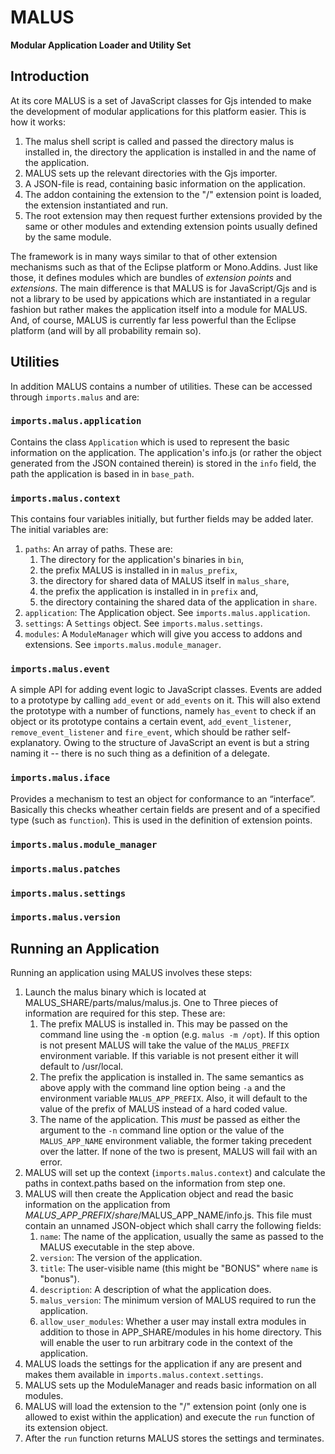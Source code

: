 MALUS
=====

**Modular Application Loader and Utility Set**

Introduction
------------

At its core MALUS is a set of JavaScript classes for Gjs intended to make the
development of modular applications for this platform easier. This is how it
works:

1. The malus shell script is called and passed the directory malus is installed
   in, the directory the application is installed in and the name of the
   application.
2. MALUS sets up the relevant directories with the Gjs importer.
3. A JSON-file is read, containing basic information on the application.
4. The addon containing the extension to the "/" extension point is loaded,
   the extension instantiated and run.
5. The root extension may then request further extensions provided by the same
   or other modules and extending extension points usually defined by the same
   module.

The framework is in many ways similar to that of other extension mechanisms such
as that of the Eclipse platform or Mono.Addins. Just like those, it defines
modules which are bundles of *extension points* and *extensions*. The main
difference is that MALUS is for JavaScript/Gjs and is not a library to be used
by appications which are instantiated in a regular fashion but rather makes the
application itself into a module for MALUS. And, of course, MALUS is currently
far less powerful than the Eclipse platform (and will by all probability remain
so).

Utilities
---------

In addition MALUS contains a number of utilities. These can be accessed through
`imports.malus` and are:

### `imports.malus.application`
Contains the class `Application` which is used to represent the basic
information on the application. The application's info.js (or rather the object
generated from the JSON contained therein) is stored in the `info` field, the
path the application is based in in `base_path`.

### `imports.malus.context`
This contains four variables initially, but further fields may be added later.
The initial variables are:

1. `paths`: An array of paths. These are:
    1. The directory for the application's binaries in `bin`,
    2. the prefix MALUS is installed in in `malus_prefix`,
    3. the directory for shared data of MALUS itself in `malus_share`,
    4. the prefix the application is installed in in `prefix` and,
    5. the directory containing the shared data of the application in `share`.
2. `application`: The Application object. See `imports.malus.application`.
3. `settings`: A `Settings` object. See `imports.malus.settings`.
4. `modules`: A `ModuleManager` which will give you access to addons and
   extensions. See `imports.malus.module_manager`.

### `imports.malus.event`
A simple API for adding event logic to JavaScript classes. Events are added to a
prototype by calling `add_event` or `add_events` on it. This will also extend
the prototype with a number of functions, namely `has_event` to check if an
object or its prototype contains a certain event, `add_event_listener`,
`remove_event_listener` and `fire_event`, which should be rather
self-explanatory. Owing to the structure of JavaScript an event is but a string
naming it -- there is no such thing as a definition of a delegate.

### `imports.malus.iface`
Provides a mechanism to test an object for conformance to an “interface”.
Basically this checks wheather certain fields are present and of a specified
type (such as `function`). This is used in the definition of extension points.

### `imports.malus.module_manager`

### `imports.malus.patches`

### `imports.malus.settings`

### `imports.malus.version`

Running an Application
----------------------

Running an application using MALUS involves these steps:

1. Launch the malus binary which is located at MALUS_SHARE/parts/malus/malus.js.
   One to Three pieces of information are required for this step. These are:
    1. The prefix MALUS is installed in. This may be passed on the command line
       using the `-m` option (e.g. `malus -m /opt`). If this option is not
       present MALUS will take the value of the `MALUS_PREFIX` environment
       variable. If this variable is not present either it will default to
       /usr/local.
    2. The prefix the application is installed in. The same semantics as above
       apply with the command line option being `-a` and the environment
       variable `MALUS_APP_PREFIX`. Also, it will default to the value of the
       prefix of MALUS instead of a hard coded value.
    3. The name of the application. This *must* be passed as either the argument
       to the `-n` command line option or the value of the `MALUS_APP_NAME`
       environment valiable, the former taking precedent over the latter. If
       none of the two is present, MALUS will fail with an error.
2. MALUS will set up the context (`imports.malus.context`) and calculate the
   paths in context.paths based on the information from step one.
2. MALUS will then create the Application object and read the basic information
   on the application from $MALUS\_APP\_PREFIX/share/$MALUS\_APP\_NAME/info.js.
   This file must contain an unnamed JSON-object which shall carry the following
   fields:
    1. `name`: The name of the application, usually the same as passed to the
       MALUS executable in the step above.
    2. `version`: The version of the application.
    3. `title`: The user-visible name (this might be "BONUS" where `name` is
       "bonus").
    4. `description`: A description of what the application does.
    5. `malus_version`: The minimum version of MALUS required to run the
       application.
    6. `allow_user_modules`: Whether a user may install extra modules in
       addition to those in APP\_SHARE/modules in his home directory. This will
       enable the user to run arbitrary code in the context of the application.
3. MALUS loads the settings for the application if any are present and makes
   them available in `imports.malus.context.settings`.
4. MALUS sets up the ModuleManager and reads basic information on all modules.
5. MALUS will load the extension to the "/" extension point (only one is allowed
   to exist within the application) and execute the `run` function of its
   extension object.
6. After the `run` function returns MALUS stores the settings and terminates.

